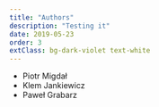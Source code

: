 ```yaml
---
title: "Authors"
description: "Testing it"
date: 2019-05-23
order: 3
extClass: bg-dark-violet text-white
---
```


- Piotr Migdał
- Klem Jankiewicz
- Paweł Grabarz
